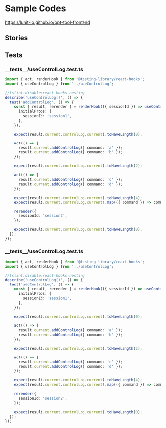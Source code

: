 # Sample Codes

<https://lunit-io.github.io/opt-tool-frontend>

## Stories

<!-- import **/*.stories.{ts,tsx} --title-tag h3 -->
<!-- importend -->

## Tests

<!-- import **/*.test.{ts,tsx} --title-tag h3 -->

### \_\_tests\_\_/useControlLog.test.ts


```ts
import { act, renderHook } from '@testing-library/react-hooks';
import { useControlLog } from '../useControlLog';

//tslint:disable:react-hooks-nesting
describe('useControlLog()', () => {
  test('addControlLog', () => {
    const { result, rerender } = renderHook(({ sessionId }) => useControlLog(sessionId), {
      initialProps: {
        sessionId: 'session1',
      },
    });

    expect(result.current.controlLog.current).toHaveLength(0);

    act(() => {
      result.current.addControlLog({ command: 'a' });
      result.current.addControlLog({ command: 'b' });
    });

    expect(result.current.controlLog.current).toHaveLength(2);

    act(() => {
      result.current.addControlLog({ command: 'c' });
      result.current.addControlLog({ command: 'd' });
    });

    expect(result.current.controlLog.current).toHaveLength(4);
    expect(result.current.controlLog.current!.map(({ command }) => command).join('')).toBe('abcd');

    rerender({
      sessionId: 'session2',
    });

    expect(result.current.controlLog.current).toHaveLength(0);
  });
});

```

<!-- importend -->

<!-- import __tests__/*.{ts,tsx} --title-tag h3 -->

### \_\_tests\_\_/useControlLog.test.ts


```ts
import { act, renderHook } from '@testing-library/react-hooks';
import { useControlLog } from '../useControlLog';

//tslint:disable:react-hooks-nesting
describe('useControlLog()', () => {
  test('addControlLog', () => {
    const { result, rerender } = renderHook(({ sessionId }) => useControlLog(sessionId), {
      initialProps: {
        sessionId: 'session1',
      },
    });

    expect(result.current.controlLog.current).toHaveLength(0);

    act(() => {
      result.current.addControlLog({ command: 'a' });
      result.current.addControlLog({ command: 'b' });
    });

    expect(result.current.controlLog.current).toHaveLength(2);

    act(() => {
      result.current.addControlLog({ command: 'c' });
      result.current.addControlLog({ command: 'd' });
    });

    expect(result.current.controlLog.current).toHaveLength(4);
    expect(result.current.controlLog.current!.map(({ command }) => command).join('')).toBe('abcd');

    rerender({
      sessionId: 'session2',
    });

    expect(result.current.controlLog.current).toHaveLength(0);
  });
});

```

<!-- importend -->